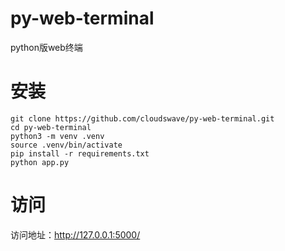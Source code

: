 # py-web-terminal
python版web终端
# 安装
```
git clone https://github.com/cloudswave/py-web-terminal.git
cd py-web-terminal
python3 -m venv .venv
source .venv/bin/activate
pip install -r requirements.txt
python app.py
```
# 访问
访问地址：http://127.0.0.1:5000/
